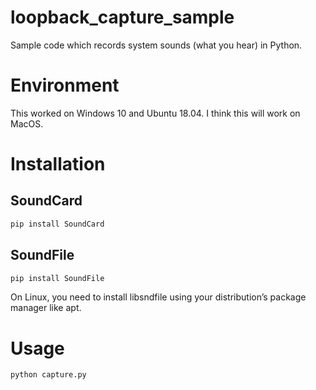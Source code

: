 # loopback_capture_sample
Sample code which records system sounds (what you hear) in Python.

# Environment
This worked on Windows 10 and Ubuntu 18.04.
I think this will work on MacOS.

# Installation
## SoundCard
```bash
pip install SoundCard
```

## SoundFile
```bash
pip install SoundFile
```
On Linux, you need to install libsndfile using your distribution’s package manager like apt.

# Usage
```bash
python capture.py
```
